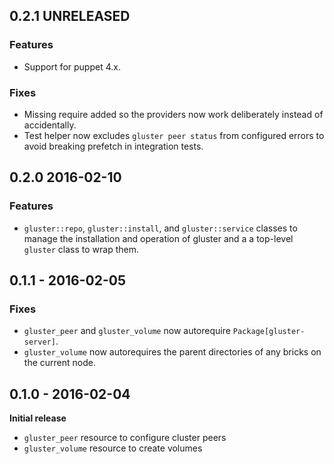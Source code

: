 ## 0.2.1 UNRELEASED

### Features
* Support for puppet 4.x.

### Fixes
* Missing require added so the providers now work deliberately instead of
  accidentally.
* Test helper now excludes `gluster peer status` from configured errors to
  avoid breaking prefetch in integration tests.

## 0.2.0 2016-02-10

### Features
* `gluster::repo`, `gluster::install`, and `gluster::service` classes to manage
  the installation and operation of gluster and a a top-level `gluster` class
  to wrap them.

## 0.1.1 - 2016-02-05

### Fixes
* `gluster_peer` and `gluster_volume` now autorequire `Package[gluster-server]`.
* `gluster_volume` now autorequires the parent directories of any bricks on the
  current node.

## 0.1.0 - 2016-02-04
**Initial release**
* `gluster_peer` resource to configure cluster peers
* `gluster_volume` resource to create volumes
